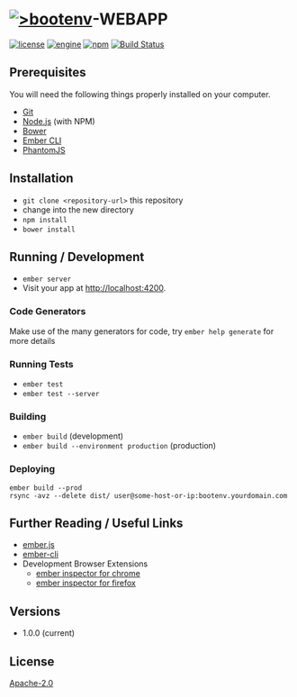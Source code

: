 # [![>bootenv](http://bootenv.com/img/logo-light-transparent-readme-files.png)](http://bootenv.com)-WEBAPP

[![license](https://img.shields.io/badge/license-Apache_2.0-blue.svg)](LICENSE)
[![engine](https://img.shields.io/badge/iojs-v2.5.X-yellow.svg)](http://iojs.org)
[![npm](https://img.shields.io/npm/v/npm.svg)](https://www.npmjs.com)
[![Build Status](https://travis-ci.org/bootenv/bootenv-webapp.svg?branch=master)](https://travis-ci.org/bootenv/bootenv-webapp)

## Prerequisites

You will need the following things properly installed on your computer.

* [Git](http://git-scm.com/)
* [Node.js](http://nodejs.org/) (with NPM)
* [Bower](http://bower.io/)
* [Ember CLI](http://www.ember-cli.com/)
* [PhantomJS](http://phantomjs.org/)

## Installation

* `git clone <repository-url>` this repository
* change into the new directory
* `npm install`
* `bower install`

## Running / Development

* `ember server`
* Visit your app at [http://localhost:4200](http://localhost:4200).

### Code Generators

Make use of the many generators for code, try `ember help generate` for more details

### Running Tests

* `ember test`
* `ember test --server`

### Building

* `ember build` (development)
* `ember build --environment production` (production)

### Deploying

```
ember build --prod
rsync -avz --delete dist/ user@some-host-or-ip:bootenv.yourdomain.com
```

## Further Reading / Useful Links

* [ember.js](http://emberjs.com/)
* [ember-cli](http://www.ember-cli.com/)
* Development Browser Extensions
  * [ember inspector for chrome](https://chrome.google.com/webstore/detail/ember-inspector/bmdblncegkenkacieihfhpjfppoconhi)
  * [ember inspector for firefox](https://addons.mozilla.org/en-US/firefox/addon/ember-inspector/)

## Versions
 
 - 1.0.0 (current)

## License

[Apache-2.0](LICENSE)
